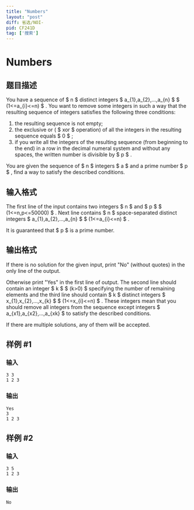 ```yaml
---
title: "Numbers"
layout: "post"
diff: 省选/NOI-
pid: CF241D
tag: ['搜索']
---
```


# Numbers

## 题目描述

You have a sequence of $ n $ distinct integers $ a_{1},a_{2},...,a_{n} $ $ (1<=a_{i}<=n) $ . You want to remove some integers in such a way that the resulting sequence of integers satisfies the following three conditions:

1. the resulting sequence is not empty;
2. the exclusive or ( $ xor $ operation) of all the integers in the resulting sequence equals $ 0 $ ;
3. if you write all the integers of the resulting sequence (from beginning to the end) in a row in the decimal numeral system and without any spaces, the written number is divisible by $ p $ .

You are given the sequence of $ n $ integers $ a $ and a prime number $ p $ , find a way to satisfy the described conditions.

## 输入格式

The first line of the input contains two integers $ n $ and $ p $ $ (1<=n,p<=50000) $ . Next line contains $ n $ space-separated distinct integers $ a_{1},a_{2},...,a_{n} $ $ (1<=a_{i}<=n) $ .

It is guaranteed that $ p $ is a prime number.

## 输出格式

If there is no solution for the given input, print "No" (without quotes) in the only line of the output.

Otherwise print "Yes" in the first line of output. The second line should contain an integer $ k $ $ (k&gt;0) $ specifying the number of remaining elements and the third line should contain $ k $ distinct integers $ x_{1},x_{2},...,x_{k} $ $ (1<=x_{i}<=n) $ . These integers mean that you should remove all integers from the sequence except integers $ a_{x1},a_{x2},...,a_{xk} $ to satisfy the described conditions.

If there are multiple solutions, any of them will be accepted.

## 样例 #1

### 输入

```
3 3
1 2 3

```

### 输出

```
Yes
3
1 2 3 

```

## 样例 #2

### 输入

```
3 5
1 2 3

```

### 输出

```
No

```

